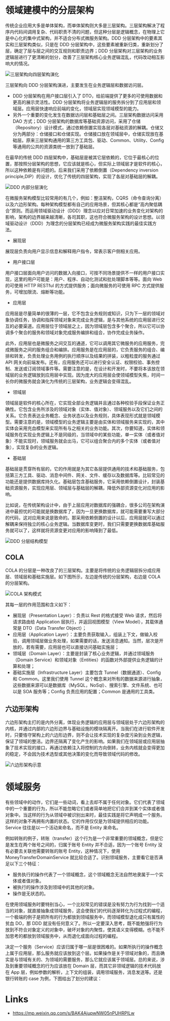 # 领域建模中的分层架构

传统企业应用大多是单体架构，而单体架构则大多是三层架构。三层架构解决了程序内代码间调用复杂、代码职责不清的问题，但这种分层是逻辑概念，在物理上它是中心化的集中式架构，并不适合分布式微服务架构。DDD 分层架构中的要素其实和三层架构类似，只是在 DDD 分层架构中，这些要素被重新归类，重新划分了层，确定了层与层之间的交互规则和职责边界；DDD 分层架构对三层架构的业务逻辑层进行了更清晰的划分，改善了三层架构核心业务逻辑混乱，代码改动相互影响大的情况。

![三层架构向四层架构演化](https://s3.ax1x.com/2021/02/05/y8qztK.png)

三层架构向 DDD 分层架构演进，主要发生在业务逻辑层和数据访问层。

- DDD 分层架构在用户接口层引入了 DTO，给前端提供了更多的可使用数据和更高的展示灵活性。DDD 分层架构将业务逻辑层的服务拆分到了应用层和领域层。应用层快速响应前端的变化，领域层实现领域模型的能力。
- 另外一个重要的变化发生在数据访问层和基础层之间。三层架构数据访问采用 DAO 方式；DDD 分层架构的数据库等基础资源访问，采用了仓储（Repository）设计模式，通过依赖倒置实现各层对基础资源的解耦。仓储又分为两部分：仓储接口和仓储实现。仓储接口放在领域层中，仓储实现放在基础层。原来三层架构通用的第三方工具包、驱动、Common、Utility、Config 等通用的公共的资源类统一放到了基础层。

在最早的传统 DDD 四层架构中，基础层是被其它层依赖的，它位于最核心的位置，那按照分层架构的思想，它应该就是核心，但实际上领域层才是软件的核心，所以这种依赖是有问题的。后来我们采用了依赖倒置（Dependency inversion principle,DIP）的设计，优化了传统的四层架构，实现了各层对基础层的解耦。

![DDD 内部分层演化](https://s3.ax1x.com/2021/02/05/y846tH.png)

在微服务架构模型比较常用的有几个，例如：整洁架构，CQRS（命令查询分离）以及六边形架构。每种架构模型都有自己的应用场景，但其核心都是“高内聚低耦合”原则。而运用领域驱动设计（DDD）理念以应对日常加速的业务变化对架构的影响，架构的边界越来越清晰，各司其职，这也符合微服务架构的设计思想。以领域驱动设计（DDD）为理念的分层架构已经成为微服务架构实践的最佳实践方法。

- 展现层

展现层负责向用户显示信息和解释用户指令，常表示客户侧相关应用。

- 用户接口层

用户接口层面向用户访问的数据入向接口，可按不同场景提供不一样的用户接口实现，这里的用户可能是：用户、程序、自动化测试和批处理脚本等等。面向 Web 的可使用 HTTP RESTful 的方式提供服务；面向微服务的可使用 RPC 方式提供服务，可增加限流、熔断等功能。

- 应用层

应用层是尽量简单的很薄的一层，它不包含业务规则或知识，只为下一层的领域对象协调任务，协调和指挥领域对象来完成业务逻辑，是与其他系统的应用层进行交互的必要渠道。应用层位于领域层之上，因为领域层包含多个聚合，所以它可以协调多个聚合的服务和领域对象完成服务编排和组合，协作完成业务操作。

此外，应用层也是微服务之间交互的通道，它可以调用其它微服务的应用服务，完成微服务之间的服务组合和编排。应用服务是在应用层的，它负责服务的组合、编排和转发，负责处理业务用例的执行顺序以及结果的拼装，以粗粒度的服务通过 API 网关向前端发布。还有，应用服务还可以进行安全认证、权限校验、事务控制、发送或订阅领域事件等。需要注意的是，在设计和开发时，不要将本该放在领域层的业务逻辑放到应用层中实现。因为庞大的应用层会使领域模型失焦，时间一长你的微服务就会演化为传统的三层架构，业务逻辑会变得混乱。

- 领域层

领域层是软件的核心所在，它实现全部业务逻辑并且通过各种校验手段保证业务正确性。它包含业务所涉及的领域对象（实体、值对象）、领域服务以及它们之间的关系。它负责表达业务概念、业务状态以及业务规则，具体表现形式就是领域模型。需要注意的是，领域模型的业务逻辑主要是由实体和领域服务来实现的，其中实体会采用充血模型来实现所有与之相关的业务功能。其次，你要知道，实体和领域服务在实现业务逻辑上不是同级的，当领域中的某些功能，单一实体（或者值对象）不能实现时，领域服务就会出马，它可以组合聚合内的多个实体（或者值对象），实现复杂的业务逻辑。

- 基础层

基础层是贯穿所有层的，它的作用就是为其它各层提供通用的技术和基础服务，包括第三方工具、驱动、消息中间件、网关、文件、缓存以及数据库等。比较常见的功能还是提供数据库持久化。基础层包含基础服务，它采用依赖倒置设计，封装基础资源服务，实现应用层、领域层与基础层的解耦，降低外部资源变化对应用的影响。

比如说，在传统架构设计中，由于上层应用对数据库的强耦合，很多公司在架构演进中最担忧的可能就是换数据库了，因为一旦更换数据库，就可能需要重写大部分的代码，这对应用来说是致命的。那采用依赖倒置的设计以后，应用层就可以通过解耦来保持独立的核心业务逻辑。当数据库变更时，我们只需要更换数据库基础服务就可以了，这样就将资源变更对应用的影响降到了最低。

![DDD 分层结构模型](https://s3.ax1x.com/2021/02/05/y84IHS.png)

## COLA

COLA 的分层是一种改良了的三层架构。主要是将传统的业务逻辑层拆分成应用层、领域层和基础实施层。如下图所示，左边是传统的分层架构，右边是 COLA 的分层架构。

![COLA 架构模式](https://assets.ng-tech.icu/item/20230426100353.png)

其每一层的作用范围和含义如下：

- 展现层（Presentation Layer）：负责以 Rest 的格式接受 Web 请求，然后将请求路由给 Application 层执行，并返回视图模型（View Model），其载体通常是 DTO（Data Transfer Object）；
- 应用层（Application Layer）：主要负责获取输入，组装上下文，做输入校验，调用领域层做业务处理，如果需要的话，发送消息通知。当然，层次是开放的，若有需要，应用层也可以直接访问基础实施层；
- 领域层（Domain Layer）：主要是封装了核心业务逻辑，并通过领域服务（Domain Service）和领域对象（Entities）的函数对外部提供业务逻辑的计算和处理；
- 基础实施层（Infrastructure Layer）主要包含 Tunnel（数据通道）、Config 和 Common。这里我们使用 Tunnel 这个概念来对所有的数据来源进行抽象，这些数据来源可以是数据库（MySQL，NoSql）、搜索引擎、文件系统、也可以是 SOA 服务等；Config 负责应用的配置；Common 是通用的工具类。

## 六边形架构

六边形架构主打的是内外分离，体现业务逻辑的应用层与领域层处于六边形架构的内核，并通过内部的六边形边界与基础设施的模块隔离开。当我们在进行软件开发时，只要恪守架构上的六边形边界，则不会让技术实现的复杂度污染到业务逻辑，保证了领域的整洁。边界还隔离了变化产生的影响。如果我们在领域层或应用层抽象了技术实现的接口，再通过依赖注入将控制的方向倒转，业务内核就会变得更加的稳定，不会因为技术选型或其他决策的变化而导致领域代码的修改。

![六边形架构示意](https://s3.ax1x.com/2021/02/03/yKQ91A.md.png)

# 领域服务

有些领域中的动作，它们是一些动词，看上去却不属于任何对象。它们代表了领域中的一个重要的行为，所以不能忽略它们或者简单地把它们合并到某个实体或者值对象中。当这样的行为从领域中被识别出来时，最佳实践是将它声明成一个服务。这样的对象不再拥有内置的状态。它的作用仅仅是为领域提供相应的功能。Service 往往是以一个活动来命名，而不是 Entity 来命名。

例如转账的例子，转账（transfer）这个行为是一个非常重要的领域概念，但是它是发生在两个账号之间的，归属于账号 Entity 并不合适，因为一个账号 Entity 没有必要去关联他需要转账的账号 Entity，这种情况下，使用 MoneyTransferDomainService 就比较合适了。识别领域服务，主要看它是否满足以下三个特征：

- 服务执行的操作代表了一个领域概念，这个领域概念无法自然地隶属于一个实体或者值对象。
- 被执行的操作涉及到领域中的其他的对象。
- 操作是无状态的。

在使用领域服务时要特别当心，一个比较常见的错误是没有努力为行为找到一个适当的对象，就直接抽象成领域服务，这会使我们的代码逐渐转化为过程式的编程，一个极端的例子是把所有的行为都放到领域服务中，而领域模型退化成只有属性的贫血 DO，那 DDD 就没有任何意义了。所以一定要深入思考，既不能勉强将行为放到不符合对象定义的对象中，破坏对象的内聚性，使其语义变得模糊。也不能不加思考的都放到领域服务中，从而退化成面向过程的编程。

决定一个服务（Service）应该归属于哪一层是很困难的。如果所执行的操作概念上属于应用层，那么服务就应该放到这个层。如果操作是关于领域对象的，而且确实是与领域有关的、为领域的需要服务，那么它就应该属于领域层。总的来说，涉及到重要领域概念的行为应该放在 Domain 层，而其它非领域逻辑的技术代码放在 App 层，例如参数的解析，上下文的组装，调用领域服务，消息发送等。还是银行转账的 case 为例，下图给出了划分的建议：

# Links

- https://mp.weixin.qq.com/s/BAK4AjupwNW05nPUHRPILw
